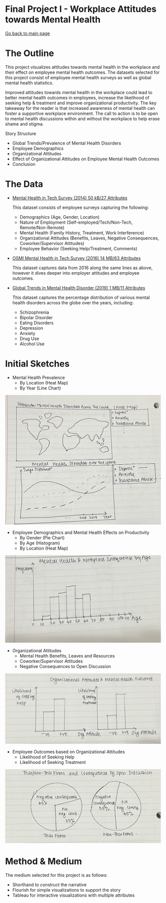 # Final Project I - Workplace Attitudes towards Mental Health
[Go back to main page](https://joannasam.github.io/dataviz-portfolio/)

# The Outline

This project visualizes attitudes towards mental health in the workplace and their effect on employee mental health outcomes.
The datasets selected for this project consist of employee mental health surveys as well as global mental health statistics.

Improved attitudes towards mental health in the workplace could lead to better mental health outcomes in employees, increase the likelihood of seeking help & treatment and improve organizational productivity.
The key takeaway for the reader is that increased awareness of mental health can foster a supportive workplace environment. 
The call to action is to be open to mental health discussions within and without the workplace to help erase shame and stigma.

Story Structure

- Global Trends/Prevalence of Mental Health Disorders
- Employee Demographics
- Organizational Attitudes
- Effect of Organizational Attitudes on Employee Mental Health Outcomes
- Conclusion

# The Data

- [Mental Health in Tech Survey (2014) 50 kB/27 Attributes](https://www.kaggle.com/datasets/osmi/mental-health-in-tech-survey/)

  This dataset consists of employee surveys capturing the following:
  
  - Demographics (Age, Gender, Location)
  - Nature of Employment (Self-employed/Tech/Non-Tech, Remote/Non-Remote)
  - Mental Health (Family History, Treatment, Work Interference)
  - Organizational Attitudes (Benefits, Leaves, Negative Consequences, Coworker/Supervisor Attitudes)
  - Employee Behavior (Seeking Help/Treatment, Comments)
  
- [OSMI Mental Health in Tech Survey (2016) 14 MB/63 Attributes](https://www.kaggle.com/datasets/osmi/mental-health-in-tech-2016)

  This dataset captures data from 2016 along the same lines as above, however it dives deeper into employer attitudes and employee outcomes.

- [Global Trends in Mental Health Disorder (2019) 1 MB/11 Attributes](https://www.kaggle.com/datasets/thedevastator/uncover-global-trends-in-mental-health-disorder)

  This dataset captures the percentage distribution of various mental health disorders across the globe over the years, including:
  
  - Schizophrenia
  - Bipolar Disorder
  - Eating Disorders
  - Depression
  - Anxiety
  - Drug Use
  - Alcohol Use

# Initial Sketches

- Mental Health Prevalence
  - By Location (Heat Map)
  - By Year (Line Chart)

![Mental Health Prevalence](Final-Project-Sketch-Mental-Health-Prevalence.JPG)
    
- Employee Demographics and Mental Health Effects on Productivity
  - By Gender (Pie Chart)
  - By Age (Histogram)
  - By Location (Heat Map)

![Employee Demographics](Final-Project-Sketch-Employee-Demographics.JPG)

- Organizational Attitudes
  - Mental Health Benefits, Leaves and Resources
  - Coworker/Supervisor Attitudes
  - Negative Consequences to Open Discussion
 
![Organizational Attitudes](Final-Project-Sketch-Organizational-Attitudes.JPG)

- Employee Outcomes based on Organizational Attitudes
  - Likelihood of Seeking Help
  - Likelihood of Seeking Treatment
 
![Employee Outcomes](Final-Project-Sketch-Employee-Outcomes.JPG)

# Method & Medium

The medium selected for this project is as follows:

- Shorthand to construct the narrative
- Flourish for simple visualizations to support the story
- Tableau for interactive visualizations with multiple attributes


